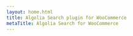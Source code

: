 ```yaml
---
layout: home.html
title: Algolia Search plugin for WooCommerce
metaTitle: Algolia Search for WooCommerce
---
```

